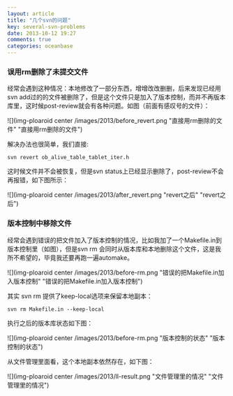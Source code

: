 ```yaml
---
layout: article
title: "几个svn的问题"
key: several-svn-problems
date: 2013-10-12 19:27
comments: true
categories: oceanbase 
---
```


### 误用rm删除了未提交文件

  经常会遇到这种情况：本地修改了一部分东西，增增改改删删，后来发现已经用svn add过的的文件被删除了，但是这个文件只是加入了版本控制，而并不再版本库里，这时候post-review就会有各种问题。如图（前面有感叹号的文件）：

![](img-ploaroid center /images/2013/before_revert.png "直接用rm删除的文件" "直接用rm删除的文件")

<!-- more -->

  解决办法也很简单，我们直接:

	svn revert ob_alive_table_tablet_iter.h

  这时候文件并不会被恢复，但是svn status上已经显示删除了，post-review不会再报错，如下图所示：

![](img-ploaroid center /images/2013/after_revert.png "revert之后" "revert之后")


### 版本控制中移除文件

  经常会遇到错误的把文件加入了版本控制的情况，比如我加了一个Makefile.in到版本控制里（如图），但是svn rm 会同时从版本库和本地删除这个文件，这是我所不希望的，毕竟我还要再跑一遍automake。

![](img-ploaroid center /images/2013/before-rm.png "错误的把Makefile.in加入版本控制" "错误的把Makefile.in加入版本控制")

  其实 svn rm 提供了keep-local选项来保留本地副本：

	svn rm Makefile.in --keep-local

  执行之后的版本库状态如下图：

![](img-ploaroid center /images/2013/before-rm.png "版本控制的状态" "版本控制的状态")

  从文件管理里面看，这个本地副本依然存在，如下图：

![](img-ploaroid center /images/2013/ll-result.png "文件管理里的情况" "文件管理里的情况")

